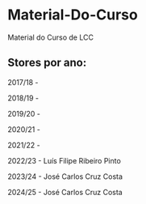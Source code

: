 # Material-Do-Curso
Material do Curso de LCC

## Stores por ano:

2017/18 -

2018/19 - 

2019/20 -

2020/21 -

2021/22 - 

2022/23 - Luís Filipe Ribeiro Pinto

2023/24 - José Carlos Cruz Costa

2024/25 - José Carlos Cruz Costa
